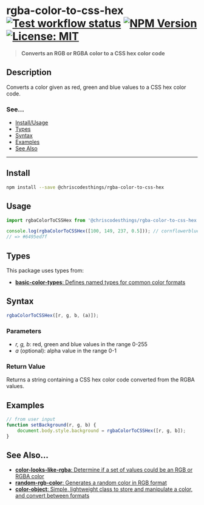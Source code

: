 # rgba-color-to-css-hex <br> [![Test workflow status](https://github.com/ChrisCodesThings/rgba-color-to-css-hex/actions/workflows/test.yml/badge.svg)](../../actions/workflows/test.yml) [![NPM Version](https://img.shields.io/npm/v/@chriscodesthings/rgba-color-to-css-hex)](https://www.npmjs.com/package/@chriscodesthings/rgba-color-to-css-hex) [![License: MIT](https://img.shields.io/badge/License-MIT-blue.svg)](https://opensource.org/licenses/MIT)

> **Converts an RGB or RGBA color to a CSS hex color code**

## Description

Converts a color given as red, green and blue values to a CSS hex color code.

### See...
- [Install/Usage](#install "Install and Usage")
- [Types](#types "Types")
- [Syntax](#syntax "Syntax")
- [Examples](#examples "Examples")
- [See Also](#see-also "See Also")

---

## Install

```sh
npm install --save @chriscodesthings/rgba-color-to-css-hex
```

## Usage

```js
import rgbaColorToCSSHex from '@chriscodesthings/rgba-color-to-css-hex';

console.log(rgbaColorToCSSHex([100, 149, 237, 0.5])); // cornflowerblue with 50% transparency
// => #6495ed7f
```

## Types

This package uses types from:
- [**basic-color-types**: Defines named types for common color formats](https://github.com/ChrisCodesThings/basic-color-types "Defines named types for common color formats")

## Syntax

```js
rgbaColorToCSSHex([r, g, b, (a)]);
```

### Parameters

- *r, g, b*: red, green and blue values in the range 0-255
- *a* (optional): alpha value in the range 0-1

### Return Value

Returns a string containing a CSS hex color code converted from the RGBA values.

## Examples

```js
// from user input
function setBackground(r, g, b) {
    document.body.style.background = rgbaColorToCSSHex([r, g, b]);
} 
```

## See Also...

- [**color-looks-like-rgba**: Determine if a set of values could be an RGB or RGBA color](https://github.com/ChrisCodesThings/color-looks-like-rgba "Determine if a set of values could be an RGB or RGBA color")
- [**random-rgb-color**: Generates a random color in RGB format](https://github.com/ChrisCodesThings/random-rgb-color "Generates a random color in RGB format")
- [**color-object**: Simple, lightweight class to store and manipulate a color, and convert between formats](https://github.com/ChrisCodesThings/color-object "Simple, lightweight class to store and manipulate a color, and convert between formats")
